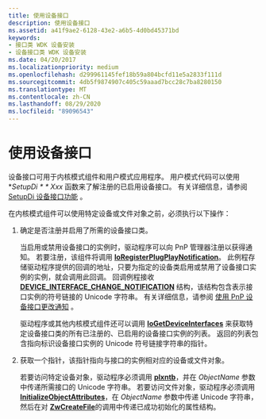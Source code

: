```yaml
---
title: 使用设备接口
description: 使用设备接口
ms.assetid: a41f9ae2-6128-43e2-a6b5-4d0bd45371bd
keywords:
- 接口类 WDK 设备安装
- 设备接口类 WDK 设备安装
ms.date: 04/20/2017
ms.localizationpriority: medium
ms.openlocfilehash: d299961145fef18b59a804bcfd11e5a2833f111d
ms.sourcegitcommit: 4db5f9874907c405c59aaad7bcc28c7ba8280150
ms.translationtype: MT
ms.contentlocale: zh-CN
ms.lasthandoff: 08/29/2020
ms.locfileid: "89096543"
---
```

# <a name="using-a-device-interface"></a>使用设备接口





设备接口可用于内核模式组件和用户模式应用程序。 用户模式代码可以使用 **SetupDi * * Xxx* 函数来了解注册的已启用设备接口。 有关详细信息，请参阅 [SetupDi 设备接口功能](using-device-installation-functions.md#ddk-setupdi-device-interface-functions-dg) 。

在内核模式组件可以使用特定设备或文件对象之前，必须执行以下操作：

1.  确定是否注册并启用了所需的设备接口类。

    当启用或禁用设备接口的实例时，驱动程序可以向 PnP 管理器注册以获得通知。 若要注册，该组件将调用 [**IoRegisterPlugPlayNotification**](/windows-hardware/drivers/ddi/wdm/nf-wdm-ioregisterplugplaynotification)。 此例程存储驱动程序提供的回调的地址，只要为指定的设备类启用或禁用了设备接口实例的实例，就会调用此回调。 回调例程接收 [**DEVICE_INTERFACE_CHANGE_NOTIFICATION**](/windows-hardware/drivers/ddi/wdm/ns-wdm-_device_interface_change_notification) 结构，该结构包含表示接口实例的符号链接的 Unicode 字符串。 有关详细信息，请参阅 [使用 PnP 设备接口更改通知](../kernel/using-pnp-device-interface-change-notification.md) 。

    驱动程序或其他内核模式组件还可以调用 [**IoGetDeviceInterfaces**](/windows-hardware/drivers/ddi/wdm/nf-wdm-iogetdeviceinterfaces) 来获取特定设备接口类的所有已注册的、已启用的设备接口实例的列表。 返回的列表包含指向标识设备接口实例的 Unicode 符号链接字符串的指针。

2.  获取一个指针，该指针指向与接口的实例相对应的设备或文件对象。

    若要访问特定设备对象，驱动程序必须调用 [**plxntb**](/windows-hardware/drivers/ddi/wdm/nf-wdm-iogetdeviceobjectpointer)，并在 *ObjectName* 参数中传递所需接口的 Unicode 字符串。 若要访问文件对象，驱动程序必须调用 [**InitializeObjectAttributes**](https://docs.microsoft.com/windows-hardware/drivers/ddi/wudfwdm/nf-wudfwdm-initializeobjectattributes)，在 *ObjectName* 参数中传递 Unicode 字符串，然后在对 [**ZwCreateFile**](/windows-hardware/drivers/ddi/ntifs/nf-ntifs-ntcreatefile)的调用中传递已成功初始化的属性结构。

 

